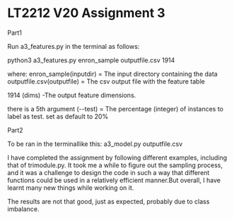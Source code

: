 # LT2212 V20 Assignment 3

Part1

Run a3_features.py in the terminal as follows:

python3 a3_features.py enron_sample outputfile.csv 1914

where: 
enron_sample(inputdir) = The input directory containing the data
outputfile.csv(outputfile) = The csv output file with the feature table

1914 (dims) -The output feature dimensions.

there is a 5th argument (--test) = The percentage (integer) of instances to label as test.
set as default to 20%


Part2

To be ran in the terminallike this:
a3_model.py outputfile.csv

I have completed the assignment by following different examples, including that of trimodule.py. It took me a while to figure out the sampling process, and it was a challenge to design the code in such a way that different functions could be used in a relatively efficient manner.But overall, I have learnt many new things while working on it.

The results are not that good, just as expected, probably due to class imbalance.
